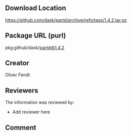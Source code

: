 ## Download Location

https://github.com/dask/partd/archive/refs/tags/1.4.2.tar.gz

## Package URL (purl)

pkg:github/dask/partd@1.4.2

## Creator

Oliver Fendt

## Reviewers

The information was reviewed by:

* Add reviewer here

## Comment

